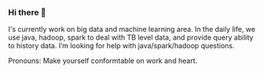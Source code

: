 ### Hi there 👋

<!--
**wuhaifengdhu/wuhaifengdhu** is a ✨ _special_ ✨ repository because its `README.md` (this file) appears on your GitHub profile.

Here are some ideas to get you started:

- 🔭 I’m currently working on ...
- 🌱 I’m currently learning ...
- 👯 I’m looking to collaborate on ...
- 🤔 I’m looking for help with ...
- 💬 Ask me about ...
- 📫 How to reach me: ...
- 😄 Pronouns: ...
- ⚡ Fun fact: ...
-->
I's currently work on big data and machine learning area. In the daily life, we use java, hadoop, spark to deal with TB level data, and provide query ability to history data. 
I’m looking for help with java/spark/hadoop questions. 

Pronouns: Make yourself conformtable on work and heart. 
